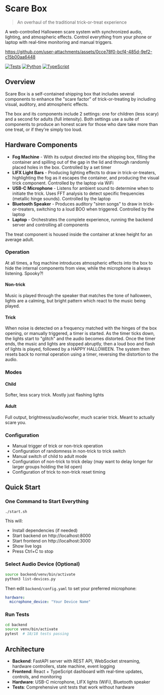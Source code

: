 # Scare Box

> An overhaul of the traditional trick-or-treat experience

A web-controlled Halloween scare system with synchronized audio, lighting, and atmospheric effects. Control everything from your phone or laptop with real-time monitoring and manual triggers.

https://github.com/user-attachments/assets/0cce78f0-bcf4-485d-9ef2-c15b00aa6448

[![Tests](https://img.shields.io/badge/tests-18%20passed-brightgreen)]() [![Python](https://img.shields.io/badge/python-3.9+-blue)]() [![TypeScript](https://img.shields.io/badge/typescript-5.2+-blue)]()

## Overview

Scare Box is a self-contained shipping box that includes several components to enhance the "scare factor" of trick-or-treating by including visual, auditory, and atmospheric effects.

The box and its components include 2 settings: one for children (less scary) and a second for adults (full intensity). Both settings use a suite of components to produce an honest scare for those who dare take more than one treat, or if they're simply too loud.

## Hardware Components

- **Fog Machine** - With its output directed into the shipping box, filling the container and spilling out of the gap in the lid and through randomly placed holes in the box. Controlled by a set timer
- **LIFX Light Bars** - Producing lighting effects to draw in trick-or-treaters, highlighting the fog as it escapes the container, and producing the visual trick component. Controlled by the laptop via WiFi
- **USB-C Microphone** - Listens for ambient sound to determine when to initiate the trick. Uses FFT analysis to detect specific frequencies (metallic hinge sounds). Controlled by the laptop
- **Bluetooth Speaker** - Produces auditory "siren songs" to draw in trick-or-treaters, switching to a loud BOO when triggered. Controlled by the laptop
- **Laptop** - Orchestrates the complete experience, running the backend server and controlling all components

The treat component is housed inside the container at knee height for an average adult.

### Operation

At all times, a fog machine introduces atmospheric effects into the box to hide the internal components from view, while the microphone is always listening. Spooky?!

#### Non-trick

 Music is played through the speaker that matches the tone of halloween, lights are a calming, but bright pattern which react to the music being played.

 #### Trick

 When noise is detected on a frequency matched with the hinges of the box opening, or manually triggered, a timer is started. As the timer ticks down, the lights start to "glitch" and the audio becomes distorted. Once the timer ends, the music and lights are stopped abruptly, then a loud boo and flash of lights is played, followed by a HAPPY HALLOWEEN. The system then resets back to normal operation using a timer, reversing the distortion to the audio.

 ### Modes

 #### Child

 Softer, less scary trick. Mostly just flashing lights

 #### Adult

 Full output, brightness/audio/woofer, much scarier trick. Meant to actually scare you.

 ### Configuration

 - Manual trigger of trick or non-trick operation
 - Configuration of randomness in non-trick to trick switch
 - Manual switch of child to adult mode
 - Configuration of non-trick to trick delay (may want to delay longer for larger groups holding the lid open)
 - Configuration of trick to non-trick reset timing

## Quick Start

### One Command to Start Everything

```bash
./start.sh
```

This will:
- Install dependencies (if needed)
- Start backend on http://localhost:8000
- Start frontend on http://localhost:3000
- Show live logs
- Press Ctrl+C to stop

### Select Audio Device (Optional)

```bash
source backend/venv/bin/activate
python3 list-devices.py
```

Then edit `backend/config.yaml` to set your preferred microphone:
```yaml
hardware:
  microphone_device: "Your Device Name"
```

### Run Tests

```bash
cd backend
source venv/bin/activate
pytest  # 18/18 tests passing
```

## Architecture

- **Backend**: FastAPI server with REST API, WebSocket streaming, hardware controllers, state machine, event logging
- **Frontend**: React + TypeScript dashboard with real-time updates, controls, and monitoring
- **Hardware**: USB-C microphone, LIFX lights (WiFi), Bluetooth speaker
- **Tests**: Comprehensive unit tests that work without hardware
